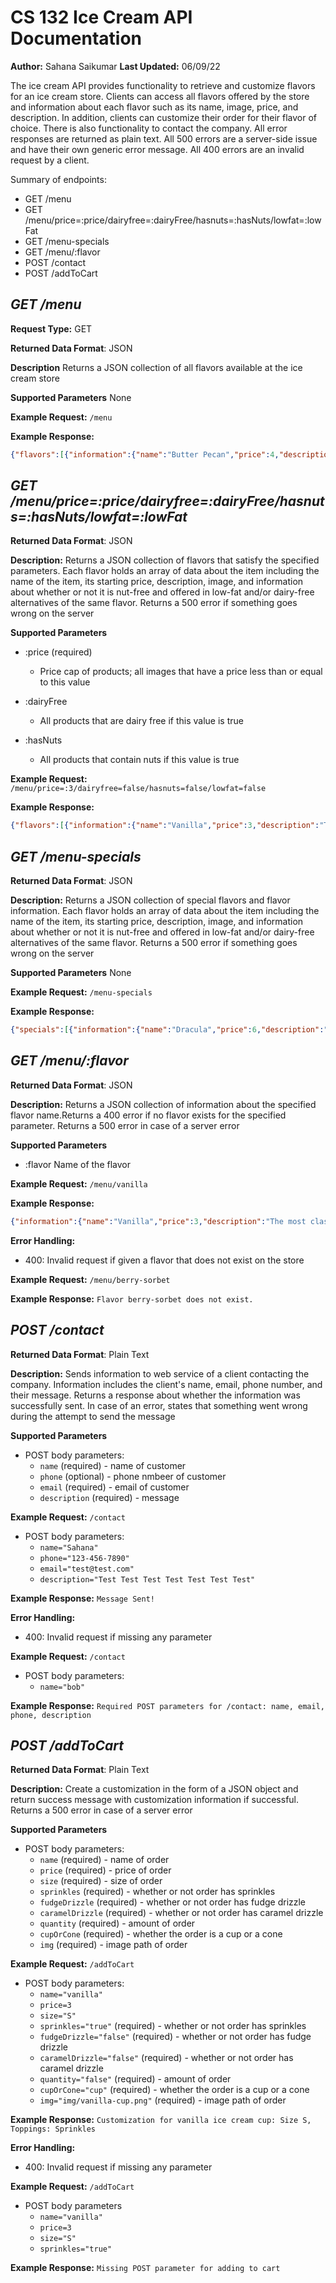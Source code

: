 # CS 132 Ice Cream API Documentation
**Author:** Sahana Saikumar
**Last Updated:** 06/09/22

The ice cream API provides functionality to retrieve and customize flavors for an ice cream store. Clients can access all flavors offered by the store and information about each flavor such as its name, image,
price, and description. In addition, clients can customize their order for their flavor of choice. There is also functionality to contact the company. All error responses are returned as plain text. All 500 errors are a server-side issue and have their own generic error message. All 400 errors are an invalid request by a client.

Summary of endpoints:
* GET /menu
* GET /menu/price=:price/dairyfree=:dairyFree/hasnuts=:hasNuts/lowfat=:lowFat
* GET /menu-specials
* GET /menu/:flavor
* POST /contact
* POST /addToCart

## *GET /menu*

**Request Type:** GET

**Returned Data Format**: JSON

**Description**
Returns a JSON collection of all flavors available at the ice cream store

**Supported Parameters**
None

**Example Request:** `/menu`

**Example Response:**
```json
{"flavors":[{"information":{"name":"Butter Pecan","price":4,"description":"Satisfy your cravings with this perfect combination of crunchy and smooth!","image":"img/butter-pecan-cup.png","special":"false"},"nutrition":{"dairyFreeOption":"true","containsNuts":"true","lowFatOption":"false"}},{"information":{"name":"Chocolate","price":4,"description":"Enjoy a classic with our chocolate ice cream!","image":"img/chocolate-cup.png","special":"false"},"nutrition":{"dairyFreeOption":"true","containsNuts":"false","lowFatOption":"true"}},{"information":{"name":"Cookie Dough","price":4,"description":"You won't be able to get enough of this cookie dough ice cream!","image":"img/cookie-dough-cup.png","special":"false"},"nutrition":{"dairyFreeOption":"true","containsNuts":"false","lowFatOption":"false"}},{"information":{"name":"Dracula","price":6,"description":"Count Dracula wishes this flavor existed during his time","image":"img/dracula-cup.png","special":"true"},"nutrition":{"dairyFreeOption":"false","containsNuts":"false","lowFatOption":"false"}},{"information":{"name":"Garlic Bread","price":6,"description":"Your favorite appetizer turned into an ice cream flavor!","image":"img/garlic-bread-cup.png","special":"true"},"nutrition":{"dairyFreeOption":"false","containsNuts":"false","lowFatOption":"false"}},{"information":{"name":"J And Pb","price":5,"description":"Berry-flavored ice cream with peanut butter chunks!","image":"img/j-and-pb-cup.png","special":"false"},"nutrition":{"dairyFreeOption":"true","containsNuts":"true","lowFatOption":"false"}},{"information":{"name":"Lavender","price":6,"description":"Enjoy the fresh taste of nature with our lavender flavor ice cream!","image":"img/lavender-cup.png","special":"true"},"nutrition":{"dairyFreeOption":"true","containsNuts":"false","lowFatOption":"true"}},{"information":{"name":"Mango","price":5,"description":"Enjoy the fresh taste of mango with our mango flavor ice cream!","image":"img/mango-cup.png","special":"false"},"nutrition":{"dairyFreeOption":"true","containsNuts":"false","lowFatOption":"true"}},{"information":{"name":"Mint Chocolate Chip","price":4,"description":"Minty and delicious!","image":"img/mint-chocolate-chip-cup.png","special":"false"},"nutrition":{"dairyFreeOption":"false","containsNuts":"false","lowFatOption":"false"}},{"information":{"name":"Mocha Chocolate Chip","price":5,"description":"Satisfy your coffee cravings with this flavor!","image":"img/mocha-chocolate-chip-cup.png","special":"false"},"nutrition":{"dairyFreeOption":"false","containsNuts":"false","lowFatOption":"false"}},{"information":{"name":"Orange Sorbet","price":6,"description":"Enjoy the fresh taste of fruit with our orange sorbet!","image":"img/orange-sorbet-cup.png","special":"true"},"nutrition":{"dairyFreeOption":"true","containsNuts":"false","lowFatOption":"true"}},{"information":{"name":"Pb And J","price":5,"description":"A pb&j sandwich turned into an ice cream flavor!","image":"img/pb&j-cup.png","special":"false"},"nutrition":{"dairyFreeOption":"true","containsNuts":"true","lowFatOption":"false"}},{"information":{"name":"Popcorn","price":6,"description":"Popcorn turned into an ice cream flavor!","image":"img/popcorn-cup.png","special":"true"},"nutrition":{"dairyFreeOption":"false","containsNuts":"false","lowFatOption":"false"}},{"information":{"name":"Red Velvet","price":5,"description":"Satisfy your cravings with this red velvet flavor!","image":"img/red-velvet-cup.png","special":"false"},"nutrition":{"dairyFreeOption":"false","containsNuts":"false","lowFatOption":"false"}},{"information":{"name":"Rocky Road","price":4,"description":"Enjoy the crunch of this rocky road ice cream!","image":"img/rocky-road-cup.png","special":"false"},"nutrition":{"dairyFreeOption":"true","containsNuts":"true","lowFatOption":"true"}},{"information":{"name":"Strawberry","price":4,"description":"Enjoy a classic flavor with our strawberry ice cream!","image":"img/strawberry-cup.png","special":"false"},"nutrition":{"dairyFreeOption":"true","containsNuts":"false","lowFatOption":"true"}},{"information":{"name":"Toffee Fudge","price":5,"description":"A chewy and great-tasting flavor!","image":"img/toffee-fudge-cup.png","special":"false"},"nutrition":{"dairyFreeOption":"false","containsNuts":"false","lowFatOption":"true"}},{"information":{"name":"Vanilla","price":3,"description":"The most classic of the classics!","image":"img/vanilla-cup.png","special":"false"},"nutrition":{"dairyFreeOption":"true","containsNuts":"false","lowFatOption":"true"}}]}
```

## *GET /menu/price=:price/dairyfree=:dairyFree/hasnuts=:hasNuts/lowfat=:lowFat*
**Returned Data Format**: JSON

**Description:**
Returns a JSON collection of flavors that satisfy the specified parameters. Each flavor holds an array of data about the item including the name of the item, its starting price, description, image, and information about whether or not it is nut-free and offered in low-fat and/or dairy-free alternatives of the same flavor. Returns a 500 error if something goes wrong on the server

**Supported Parameters**
* :price (required)
  * Price cap of products; all images that have a price less than or equal to this value

* :dairyFree
  * All products that are dairy free if this value is true

* :hasNuts
  * All products that contain nuts if this value is true

**Example Request:** `/menu/price=:3/dairyfree=false/hasnuts=false/lowfat=false`

**Example Response:**
``` JSON
{"flavors":[{"information":{"name":"Vanilla","price":3,"description":"The most classic of the classics!","image":"img/vanilla-cup.png","special":"false"},"nutrition":{"dairyFreeOption":"true","containsNuts":"false","lowFatOption":"true"}}]}
```

## *GET /menu-specials*
**Returned Data Format**: JSON

**Description:**
Returns a JSON collection of special flavors and flavor information. Each flavor holds an array of data about the item including the name of the item, its starting price, description, image, and information about whether or not it is nut-free and offered in low-fat and/or dairy-free alternatives of the same flavor. Returns a 500 error if something goes wrong on the server

**Supported Parameters**
None

**Example Request:** `/menu-specials`

**Example Response:**
``` JSON
{"specials":[{"information":{"name":"Dracula","price":6,"description":"Count Dracula wishes this flavor existed during his time","image":"img/dracula-cup.png","special":"true"},"nutrition":{"dairyFreeOption":"false","containsNuts":"false","lowFatOption":"false"}},{"information":{"name":"Garlic Bread","price":6,"description":"Your favorite appetizer turned into an ice cream flavor!","image":"img/garlic-bread-cup.png","special":"true"},"nutrition":{"dairyFreeOption":"false","containsNuts":"false","lowFatOption":"false"}},{"information":{"name":"Lavender","price":6,"description":"Enjoy the fresh taste of nature with our lavender flavor ice cream!","image":"img/lavender-cup.png","special":"true"},"nutrition":{"dairyFreeOption":"true","containsNuts":"false","lowFatOption":"true"}},{"information":{"name":"Orange Sorbet","price":6,"description":"Enjoy the fresh taste of fruit with our orange sorbet!","image":"img/orange-sorbet-cup.png","special":"true"},"nutrition":{"dairyFreeOption":"true","containsNuts":"false","lowFatOption":"true"}},{"information":{"name":"Popcorn","price":6,"description":"Popcorn turned into an ice cream flavor!","image":"img/popcorn-cup.png","special":"true"},"nutrition":{"dairyFreeOption":"false","containsNuts":"false","lowFatOption":"false"}}]}
```

## *GET /menu/:flavor*
**Returned Data Format**: JSON

**Description:**
 Returns a JSON collection of information about the specified flavor name.Returns a 400 error if no flavor exists for the specified parameter. Returns a 500 error in case of a server error

**Supported Parameters**
* :flavor
  Name of the flavor

**Example Request:** `/menu/vanilla`

**Example Response:**
``` JSON
{"information":{"name":"Vanilla","price":3,"description":"The most classic of the classics!","image":"img/vanilla-cup.png","special":"false"},"nutrition":{"dairyFreeOption":"true","containsNuts":"false","lowFatOption":"true"}}
```

**Error Handling:**
* 400: Invalid request if given a flavor that does not exist on the store

**Example Request:** `/menu/berry-sorbet`

**Example Response:**
```Flavor berry-sorbet does not exist.```

## *POST /contact*
**Returned Data Format**: Plain Text

**Description:**
Sends information to web service of a client contacting the company. Information includes the client's name, email, phone number, and their message. Returns a response about whether the information was successfully sent. In case of an error, states that something went wrong during the attempt to send the message

**Supported Parameters**
* POST body parameters:
  * `name` (required) - name of customer
  * `phone` (optional) - phone nmbeer of customer
  * `email` (required) - email of customer
  * `description` (required) - message 

**Example Request:** `/contact`
* POST body parameters:
  * `name="Sahana"`
  * `phone="123-456-7890"`
  * `email="test@test.com"`
  * `description="Test Test Test Test Test Test Test"`

**Example Response:**
```Message Sent!```

**Error Handling:**
* 400: Invalid request if missing any parameter

**Example Request:** `/contact`
* POST body parameters:
  * `name="bob"`

**Example Response:**
```Required POST parameters for /contact: name, email, phone, description```

## *POST /addToCart*
**Returned Data Format**: Plain Text

**Description:**
Create a customization in the form of a JSON object and return success message with customization information if successful. Returns a 500 error in case of a server error

**Supported Parameters**
* POST body parameters:
  * `name` (required) - name of order
  * `price` (required) - price of order
  * `size` (required) - size of order
  * `sprinkles` (required) - whether or not order has sprinkles 
  * `fudgeDrizzle` (required) - whether or not order has fudge drizzle 
  * `caramelDrizzle` (required) - whether or not order has caramel drizzle 
  * `quantity` (required) - amount of order 
  * `cupOrCone` (required) - whether the order is a cup or a cone 
  * `img` (required) - image path of order 


**Example Request:** `/addToCart`
* POST body parameters:
  * `name="vanilla"`
  * `price=3`
  * `size="S"`
  * `sprinkles="true"` (required) - whether or not order has sprinkles 
  * `fudgeDrizzle="false"` (required) - whether or not order has fudge drizzle 
  * `caramelDrizzle="false"` (required) - whether or not order has caramel drizzle 
  * `quantity="false"` (required) - amount of order 
  * `cupOrCone="cup"` (required) - whether the order is a cup or a cone 
  * `img="img/vanilla-cup.png"` (required) - image path of order

**Example Response:**
```Customization for vanilla ice cream cup: Size S, Toppings: Sprinkles ```

**Error Handling:**
* 400: Invalid request if missing any parameter

**Example Request:** `/addToCart`
* POST body parameters
  * `name="vanilla"`
  * `price=3`
  * `size="S"`
  * `sprinkles="true"`

**Example Response:**
```Missing POST parameter for adding to cart```